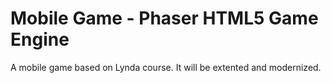 # Mobile Game - Phaser HTML5 Game Engine

A mobile game based on Lynda course. It will be extented and modernized.
